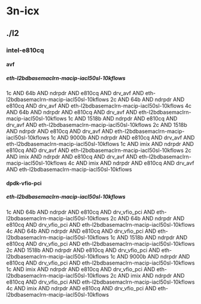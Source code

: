 # 3n-icx
## ./l2
### intel-e810cq
#### avf
##### eth-l2bdbasemaclrn-macip-iacl50sl-10kflows
1c AND 64b AND ndrpdr AND e810cq AND drv_avf AND eth-l2bdbasemaclrn-macip-iacl50sl-10kflows
2c AND 64b AND ndrpdr AND e810cq AND drv_avf AND eth-l2bdbasemaclrn-macip-iacl50sl-10kflows
4c AND 64b AND ndrpdr AND e810cq AND drv_avf AND eth-l2bdbasemaclrn-macip-iacl50sl-10kflows
1c AND 1518b AND ndrpdr AND e810cq AND drv_avf AND eth-l2bdbasemaclrn-macip-iacl50sl-10kflows
2c AND 1518b AND ndrpdr AND e810cq AND drv_avf AND eth-l2bdbasemaclrn-macip-iacl50sl-10kflows
1c AND 9000b AND ndrpdr AND e810cq AND drv_avf AND eth-l2bdbasemaclrn-macip-iacl50sl-10kflows
1c AND imix AND ndrpdr AND e810cq AND drv_avf AND eth-l2bdbasemaclrn-macip-iacl50sl-10kflows
2c AND imix AND ndrpdr AND e810cq AND drv_avf AND eth-l2bdbasemaclrn-macip-iacl50sl-10kflows
4c AND imix AND ndrpdr AND e810cq AND drv_avf AND eth-l2bdbasemaclrn-macip-iacl50sl-10kflows
#### dpdk-vfio-pci
##### eth-l2bdbasemaclrn-macip-iacl50sl-10kflows
1c AND 64b AND ndrpdr AND e810cq AND drv_vfio_pci AND eth-l2bdbasemaclrn-macip-iacl50sl-10kflows
2c AND 64b AND ndrpdr AND e810cq AND drv_vfio_pci AND eth-l2bdbasemaclrn-macip-iacl50sl-10kflows
4c AND 64b AND ndrpdr AND e810cq AND drv_vfio_pci AND eth-l2bdbasemaclrn-macip-iacl50sl-10kflows
1c AND 1518b AND ndrpdr AND e810cq AND drv_vfio_pci AND eth-l2bdbasemaclrn-macip-iacl50sl-10kflows
2c AND 1518b AND ndrpdr AND e810cq AND drv_vfio_pci AND eth-l2bdbasemaclrn-macip-iacl50sl-10kflows
1c AND 9000b AND ndrpdr AND e810cq AND drv_vfio_pci AND eth-l2bdbasemaclrn-macip-iacl50sl-10kflows
1c AND imix AND ndrpdr AND e810cq AND drv_vfio_pci AND eth-l2bdbasemaclrn-macip-iacl50sl-10kflows
2c AND imix AND ndrpdr AND e810cq AND drv_vfio_pci AND eth-l2bdbasemaclrn-macip-iacl50sl-10kflows
4c AND imix AND ndrpdr AND e810cq AND drv_vfio_pci AND eth-l2bdbasemaclrn-macip-iacl50sl-10kflows